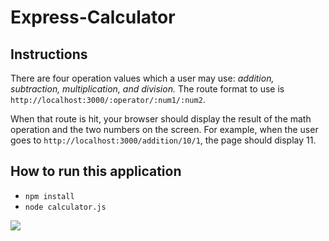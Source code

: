 # Express-Calculator

## Instructions

There are four operation values which a user may use: _addition, subtraction, multiplication, and division._
The route format to use is `http://localhost:3000/:operator/:num1/:num2`.

When that route is hit, your browser should display the result of the math operation and the two numbers on the screen.
For example, when the user goes to `http://localhost:3000/addition/10/1`, the page should display 11.

## How to run this application

- `npm install`
- `node calculator.js`

![](https://github.com/vchan8084/express-calculator/workflows/expresscalculator/badge.svg)
